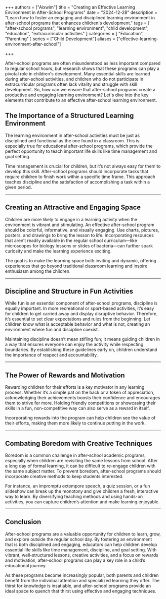 +++
authors = ["Aixwim"]
title = "Creating an Effective Learning Environment in After-School Programs"
date = "2024-12-28"
description = "Learn how to foster an engaging and disciplined learning environment in after-school programs that enhances children's development."
tags = [
  "after-school programs",
  "learning environment",
  "child development",
  "education",
  "extracurricular activities"
]
categories = [
  "Education",
  "Parenting"
]
series = ["Child Development"]
aliases = ["effective-learning-environment-after-school"]

+++

After-school programs are often misunderstood as less important compared to regular school hours, but research shows that these programs can play a pivotal role in children's development. Many essential skills are learned during after-school activities, and children who do not participate in extracurricular programs often lack vitality and struggle with skill development. So, how can we ensure that after-school programs create a productive and engaging learning environment? Let's dive into the key elements that contribute to an effective after-school learning environment.

<!--more-->

## The Importance of a Structured Learning Environment

The learning environment in after-school activities must be just as disciplined and functional as the one found in a classroom. This is especially true for educational after-school programs, which provide the perfect opportunity to teach important life skills like time management and goal setting.

Time management is crucial for children, but it’s not always easy for them to develop this skill. After-school programs should incorporate tasks that require children to finish work within a specific time frame. This approach teaches discipline and the satisfaction of accomplishing a task within a given period.

---

## Creating an Attractive and Engaging Space

Children are more likely to engage in a learning activity when the environment is vibrant and stimulating. An effective after-school program should be colorful, informative, and visually engaging. Use charts, pictures, posters, and drawings to bring the lesson to life. Incorporating resources that aren’t readily available in the regular school curriculum—like microscopes for biology lessons or slides of bacteria—can further spark curiosity and make the learning experience exciting.

The goal is to make the learning space both inviting and dynamic, offering experiences that go beyond traditional classroom learning and inspire enthusiasm among the children.

---

## Discipline and Structure in Fun Activities

While fun is an essential component of after-school programs, discipline is equally important. In more recreational or sport-based activities, it’s easy for children to get carried away and display disruptive behavior. Therefore, it’s essential to set clear expectations and rules from the beginning. Let children know what is acceptable behavior and what is not, creating an environment where fun and discipline coexist.

Maintaining discipline doesn’t mean stifling fun; it means guiding children in a way that ensures everyone can enjoy the activity while respecting boundaries. By establishing these guidelines early on, children understand the importance of respect and accountability.

---

## The Power of Rewards and Motivation

Rewarding children for their efforts is a key motivator in any learning process. Whether it’s a simple pat on the back or a token of appreciation, acknowledging their achievements boosts their confidence and encourages them to strive for more. Holding friendly competitions or showcasing their skills in a fun, non-competitive way can also serve as a reward in itself.

Incorporating rewards into the program can help children see the value of their efforts, making them more likely to continue putting in the work.

---

## Combating Boredom with Creative Techniques

Boredom is a common challenge in after-school academic programs, especially when children are revisiting the same lessons from school. After a long day of formal learning, it can be difficult to re-engage children with the same subject matter. To prevent boredom, after-school programs should incorporate creative methods to keep students interested.

For instance, an impromptu extempore speech, a quiz session, or a fun slideshow can break up the monotony and give children a fresh, interactive way to learn. By diversifying teaching methods and using hands-on activities, you can capture children’s attention and make learning enjoyable.

---

## Conclusion

After-school programs are a valuable opportunity for children to learn, grow, and explore outside the regular school day. By fostering an environment that is both disciplined and engaging, educators can help children develop essential life skills like time management, discipline, and goal setting. With vibrant, well-structured lessons, creative activities, and a focus on rewards and motivation, after-school programs can play a key role in a child’s educational journey.

As these programs become increasingly popular, both parents and children benefit from the individual attention and specialized learning they offer. The thirst for knowledge is insatiable, and after-school programs provide an ideal space to quench that thirst using effective and engaging techniques.
